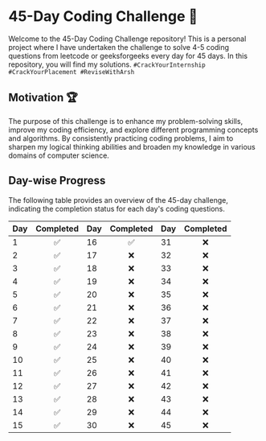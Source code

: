 # 45-Day Coding Challenge 🚩

Welcome to the 45-Day Coding Challenge repository! This is a personal project where I have undertaken the challenge to solve 4-5 coding questions from leetcode or geeksforgeeks every day for 45 days. In this repository, you will find my solutions.
```#CrackYourInternship #CrackYourPlacement #ReviseWithArsh```

## Motivation 🏆

The purpose of this challenge is to enhance my problem-solving skills, improve my coding efficiency, and explore different programming concepts and algorithms. By consistently practicing coding problems, I aim to sharpen my logical thinking abilities and broaden my knowledge in various domains of computer science.

## Day-wise Progress

The following table provides an overview of the 45-day challenge, indicating the completion status for each day's coding questions.

| Day | Completed | Day | Completed | Day | Completed |
|-----|:--------:|-----|:--------:|-----|:--------:|
| 1   |     ✅    | 16   |     ✅    | 31   |     ❌    |
| 2   |     ✅    | 17   |     ❌    | 32   |     ❌    |
| 3   |     ✅    | 18   |     ❌    | 33   |     ❌    |
| 4   |     ✅    | 19   |     ❌    | 34   |     ❌    |
| 5   |     ✅    | 20   |     ❌    | 35   |     ❌    |
| 6   |     ✅    | 21   |     ❌    | 36   |     ❌    |
| 7   |     ✅    | 22   |     ❌    | 37   |     ❌    |
| 8   |     ✅    | 23   |     ❌    | 38   |     ❌    |
| 9   |     ✅    | 24   |     ❌    | 39   |     ❌    |
| 10  |     ✅    | 25   |     ❌    | 40   |     ❌    |
| 11  |     ✅    | 26   |     ❌    | 41   |     ❌    |
| 12  |     ✅    | 27   |     ❌    | 42   |     ❌    |
| 13  |     ✅    | 28   |     ❌    | 43   |     ❌    |
| 14  |     ✅    | 29   |     ❌    | 44   |     ❌    |
| 15  |     ✅    | 30   |     ❌    | 45   |     ❌    |

